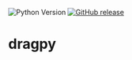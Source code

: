 ![Python Version](https://img.shields.io/badge/Python-3.6-orange.svg) [![GitHub release](https://img.shields.io/github/release/sco1/dragpy.svg)](https://github.com/sco1/dragpy/releases)
# dragpy